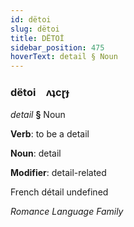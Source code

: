 ```yaml
---
id: dëtoi
slug: dëtoi
title: DËTOİ
sidebar_position: 475
hoverText: detail § Noun
---
```


### dëtoi&emsp;<span kind="abugida">ʌʇcɽɟ</span>

*detail* **§** Noun

**Verb**: to be a detail

**Noun**: detail

**Modifier**: detail-related

French détail undefined

*Romance Language Family*